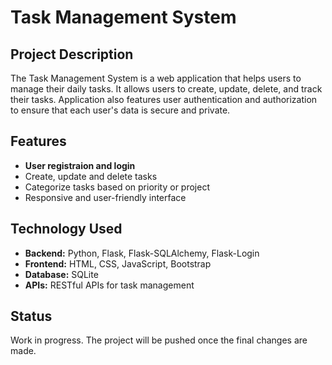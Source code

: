 # Task Management System

## Project Description
The Task Management System is a web application that helps users to manage their daily tasks. It allows users to create, update, delete, and track their tasks. Application also features user authentication and authorization to ensure that each user's data is secure and private.

## Features
- **User registraion and login**
- Create, update and delete tasks
- Categorize tasks based on priority or project
- Responsive and user-friendly interface

## Technology Used
- **Backend:** Python, Flask, Flask-SQLAlchemy, Flask-Login
- **Frontend:** HTML, CSS, JavaScript, Bootstrap
- **Database:** SQLite
- **APIs:** RESTful APIs for task management

## Status
Work in progress. The project will be pushed once the final changes are made.
